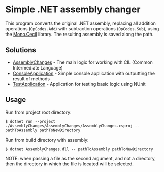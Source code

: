 # Simple .NET assembly changer

This program converts the original .NET assembly, replacing all addition operations (`OpCodes.Add`) with subtraction
operations (`OpCodes.Sub`), using the [Mono.Cecil](https://github.com/jbevain/cecil) library. The resulting assembly is
saved along the path.

## Solutions

- [AssemblyChanges](https://github.com/PaGr0m/dotnet-assembly-changes/tree/main/AssemblyChanges/AssemblyChanges) - The
  main logic for working with CIL (Common Intermediate Language)
- [ConsoleApplication](https://github.com/PaGr0m/dotnet-assembly-changes/tree/main/AssemblyChanges/ConsoleApplication) -
  Simple console application with outputting the result of methods
- [TestApplication](https://github.com/PaGr0m/dotnet-assembly-changes/tree/main/AssemblyChanges/TestApplication) -
  Application for testing basic logic using NUnit

## Usage

Run from project root directory:

```shell
$ dotnet run --project ./AssemblyChanges/AssemblyChanges/AssemblyChanges.csproj -- pathToAssembly pathToNewDirectory
```

Run from build directory with assembly:

```shell
$ dotnet AssemblyChanges.dll -- pathToAssembly pathToNewDirectory
```

NOTE: when passing a file as the second argument, and not a directory, then the directory in which the file is located
will be selected.
